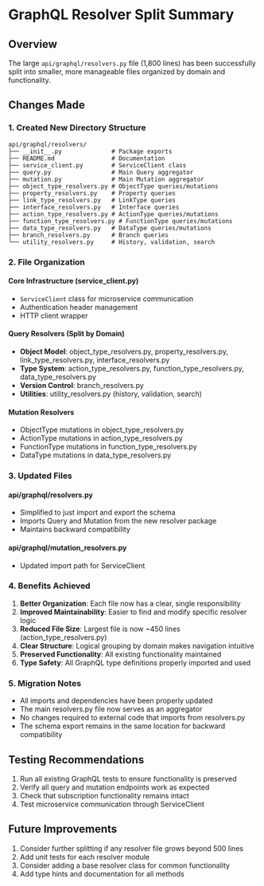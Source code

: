 # GraphQL Resolver Split Summary

## Overview
The large `api/graphql/resolvers.py` file (1,800 lines) has been successfully split into smaller, more manageable files organized by domain and functionality.

## Changes Made

### 1. Created New Directory Structure
```
api/graphql/resolvers/
├── __init__.py              # Package exports
├── README.md                # Documentation
├── service_client.py        # ServiceClient class
├── query.py                 # Main Query aggregator
├── mutation.py              # Main Mutation aggregator
├── object_type_resolvers.py # ObjectType queries/mutations
├── property_resolvers.py    # Property queries
├── link_type_resolvers.py   # LinkType queries
├── interface_resolvers.py   # Interface queries
├── action_type_resolvers.py # ActionType queries/mutations
├── function_type_resolvers.py # FunctionType queries/mutations
├── data_type_resolvers.py   # DataType queries/mutations
├── branch_resolvers.py      # Branch queries
└── utility_resolvers.py     # History, validation, search
```

### 2. File Organization

#### Core Infrastructure (service_client.py)
- `ServiceClient` class for microservice communication
- Authentication header management
- HTTP client wrapper

#### Query Resolvers (Split by Domain)
- **Object Model**: object_type_resolvers.py, property_resolvers.py, link_type_resolvers.py, interface_resolvers.py
- **Type System**: action_type_resolvers.py, function_type_resolvers.py, data_type_resolvers.py
- **Version Control**: branch_resolvers.py
- **Utilities**: utility_resolvers.py (history, validation, search)

#### Mutation Resolvers
- ObjectType mutations in object_type_resolvers.py
- ActionType mutations in action_type_resolvers.py
- FunctionType mutations in function_type_resolvers.py
- DataType mutations in data_type_resolvers.py

### 3. Updated Files

#### api/graphql/resolvers.py
- Simplified to just import and export the schema
- Imports Query and Mutation from the new resolver package
- Maintains backward compatibility

#### api/graphql/mutation_resolvers.py
- Updated import path for ServiceClient

### 4. Benefits Achieved

1. **Better Organization**: Each file now has a clear, single responsibility
2. **Improved Maintainability**: Easier to find and modify specific resolver logic
3. **Reduced File Size**: Largest file is now ~450 lines (action_type_resolvers.py)
4. **Clear Structure**: Logical grouping by domain makes navigation intuitive
5. **Preserved Functionality**: All existing functionality maintained
6. **Type Safety**: All GraphQL type definitions properly imported and used

### 5. Migration Notes

- All imports and dependencies have been properly updated
- The main resolvers.py file now serves as an aggregator
- No changes required to external code that imports from resolvers.py
- The schema export remains in the same location for backward compatibility

## Testing Recommendations

1. Run all existing GraphQL tests to ensure functionality is preserved
2. Verify all query and mutation endpoints work as expected
3. Check that subscription functionality remains intact
4. Test microservice communication through ServiceClient

## Future Improvements

1. Consider further splitting if any resolver file grows beyond 500 lines
2. Add unit tests for each resolver module
3. Consider adding a base resolver class for common functionality
4. Add type hints and documentation for all methods